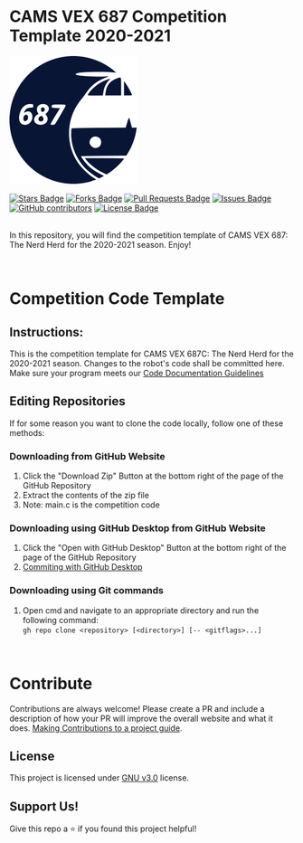 # CAMS VEX 687 Competition Template 2020-2021
![VEX 687 Logo](/assets/img/logo.png)
<div align="left">
<a href="https://github.com/687vex/687C-Robot-Code-2020-2021/stargazers"><img src="https://img.shields.io/github/stars/687vex/687C-Robot-Code-2020-2021" alt="Stars Badge"/></a>
<a href="https://github.com/687vex/687C-Robot-Code-2020-2021/members"><img src="https://img.shields.io/github/forks/687vex/687C-Robot-Code-2020-2021" alt="Forks Badge"/></a>
<a href="https://github.com/687vex/687C-Robot-Code-2020-2021/pulls"><img src="https://img.shields.io/github/issues-pr/687vex/687C-Robot-Code-2020-2021" alt="Pull Requests Badge"/></a>
<a href="https://github.com/687vex/687C-Robot-Code-2020-2021"><img src="https://img.shields.io/github/issues/687vex/687C-Robot-Code-2020-2021" alt="Issues Badge"/></a>
<a href="https://github.com/687vex/687C-Robot-Code-2020-2021"><img alt="GitHub contributors" src="https://img.shields.io/github/contributors/687vex/687C-Robot-Code-2020-2021?color=2b9348"></a>
<a href="https://github.com/687vex/687C-Robot-Code-2020-2021/blob/master/LICENSE"><img src="https://img.shields.io/github/license/687vex/687C-Robot-Code-2020-2021?color=2b9348" alt="License Badge"/></a>
</div>

<br>

In this repository, you will find the competition template of CAMS VEX 687: The Nerd Herd for the 2020-2021 season. Enjoy!

<br>

# Competition Code Template
## Instructions:
This is the competition template for CAMS VEX 687C: The Nerd Herd for the 2020-2021 season. Changes to the robot's code shall be committed here. Make sure your program meets our [Code Documentation Guidelines](https://github.com/687vex/Competition-Template-2020-2021/blob/main/CodeDocumentation.md)

## Editing Repositories
If for some reason you want to clone the code locally, follow one of these methods:

### Downloading from GitHub Website
  1. Click the "Download Zip" Button at the bottom right of the page of the GitHub Repository
  2. Extract the contents of the zip file
  3. Note: main.c is the competition code

### Downloading using GitHub Desktop from GitHub Website
  1. Click the "Open with GitHub Desktop" Button at the bottom right of the page of the GitHub Repository
  3. [Commiting with GitHub Desktop](https://docs.github.com/en/desktop/contributing-and-collaborating-using-github-desktop/committing-and-reviewing-changes-to-your-project#1-choosing-a-branch-and-making-changes)

### Downloading using Git commands
  1. Open cmd and navigate to an appropriate directory and run the following command:
  <br> ```gh repo clone <repository> [<directory>] [-- <gitflags>...] ```
  
<br>

# Contribute
Contributions are always welcome! Please create a PR and include a description of how your PR will improve the overall website and what it does. [Making Contributions to a project guide](https://github.com/firstcontributions/first-contributions).

## License
This project is licensed under [GNU v3.0](https://opensource.org/licenses/GPL-3.0) license.

## Support Us!
Give this repo a ⭐️ if you found this project helpful!
